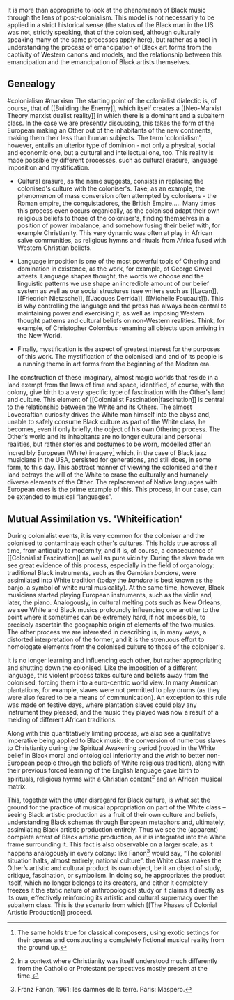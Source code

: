 It is more than appropriate to look at the phenomenon of Black music through the lens of post-colonialism. This model is not necessarily to be applied in a strict historical sense (the status of the Black man in the US was not, strictly speaking, that of the colonised, although culturally speaking many of the same processes apply here), but rather as a tool in understanding the process of emancipation of Black art forms from the captivity of Western canons and models, and the relationship between this emancipation and the emancipation of Black artists themselves.

## Genealogy
#colonialism #marxism 
The starting point of the colonialist dialectic is, of course, that of [[Building the Enemy]], which itself creates a [[Neo-Marxist Theory|marxist dualist reality]] in which there is a dominant and a subaltern class. In the case we are presently discussing, this takes the form of the European making an Other out of the inhabitants of the new continents, making them their less than human subjects. The term 'colonialism', however, entails an ulterior type of dominion - not only a physical, social and economic one, but a cultural and intellectual one, too. This reality is made possible by different processes, such as cultural erasure, language imposition and mystification. 

- Cultural erasure, as the name suggests, consists in replacing the colonised's culture with the coloniser's. Take, as an example, the phenomenon of mass conversion often attempted by colonisers - the Roman empire, the conquistadores, the British Empire..... Many times this process even occurs organically, as the colonised adapt their own religious beliefs to those of the coloniser's, finding themselves in a position of power imbalance, and somehow fusing their belief with, for example Christianity. This very dynamic was often at play in African salve communities, as religious hymns and rituals from Africa fused with Western Christian beliefs.

- Language imposition is one of the most powerful tools of Othering and domination in existence, as the work, for example, of George Orwell attests. Language shapes thought, the words we choose and the linguistic patterns we use shape an incredible amount of our belief system as well as our social structures (see writers such as [[Lacan]], [[Friedrich Nietzsche]], [[Jacques Derrida]], [[Michelle Foucault]]). This is why controlling the language and the press has always been central to maintaining power and exercising it, as well as imposing Western thought patterns and cultural beliefs on non-Western realities. Think, for example, of Christopher Colombus renaming all objects upon arriving in the New World.

- Finally, mystification is the aspect of greatest interest for the purposes of this work. The mystification of the colonised land and of its people is a running theme in art forms from the beginning of the Modern era. 

The construction of these imaginary, almost magic worlds that reside in a land exempt from the laws of time and space, identified, of course, with the colony, give birth to a very specific type of fascination with the Other's land and culture. This element of [[Colonialist Fascination|fascination]] is central to the relationship between the White and its Others. The almost Lovecraftian curiosity drives the White man himself into the abyss and, unable to safely consume Black culture as part of the White class, he becomes, even if only briefly, the object of his own Othering process. The Other’s world and its inhabitants are no longer cultural and personal realities, but rather stories and costumes to be worn, modelled after an incredibly European (White) imagery[^1] which, in the case of Black jazz musicians in the USA, persisted for generations, and still does, in some form, to this day. This abstract manner of viewing the colonised and their land betrays the will of the White to erase the culturally and humanely diverse elements of the Other. The replacement of Native languages with European ones is the prime example of this. This process, in our case, can be extended to musical “languages”. 

## Mutual Assimilation vs. 'Whiteification'

During colonialist events, it is very common for the coloniser and the colonised to contaminate each other's cultures. This holds true across all time, from antiquity to modernity, and it is, of course, a consequence of [[Colonialist Fascination]] as well as pure vicinity. During the slave trade we see great evidence of this process, especially in the field of organology: traditional Black instruments, such as the Gambian _bandore_, were assimilated into White tradition (today the _bandore_ is best known as the banjo, a symbol of white rural musicality). At the same time, however, Black musicians started playing European instruments, such as the violin and, later, the piano. Analogously, in cultural melting pots such as New Orleans, we see White and Black musics profoundly influencing one another to the point where it sometimes can be extremely hard, if not impossible, to precisely ascertain the geographic origin of elements of the two musics. The other process we are interested in describing is, in many ways, a distorted interpretation of the former, and it is the strenuous effort to homologate elements from the colonised culture to those of the coloniser's. 

It is no longer learning and influencing each other, but rather appropriating and shutting down the colonised. Like the imposition of a different language, this violent process takes culture and beliefs away from the colonised, forcing them into a euro-centric world view. In many American plantations, for example, slaves were not permitted to play drums (as they were also feared to be a means of communication). An exception to this rule was made on festive days, where plantation slaves could play any instrument they pleased, and the music they played was now a result of a melding of different African traditions.  

Along with this quantitatively limiting process, we also see a qualitative imperative being applied to Black music: the conversion of numerous slaves to Christianity during the Spiritual Awakening period (rooted in the White belief in Black moral and ontological inferiority and the wish to better non-European people through the beliefs of White religious tradition), along with their previous forced learning of the English language gave birth to spirituals, religious hymns with a Christian content[^2] and an African musical matrix. 

This, together with the utter disregard for Black culture, is what set the ground for the practice of musical appropriation on part of the White class – seeing Black artistic production as a fruit of their own culture and beliefs, understanding Black schemas through European metaphors and, ultimately, assimilating Black artistic production entirely. Thus we see the (apparent) complete arrest of Black artistic production, as it is integrated into the White frame surrounding it. This fact is also observable on a larger scale, as it happens analogously in every colony: like Fanon[^3] would say, “The colonial situation halts, almost entirely, national culture”: the White class makes the Other’s artistic and cultural product its own object, be it an object of study, critique, fascination, or symbolism. In doing so, he appropriates the product itself, which no longer belongs to its creators, and either it completely freezes it the static nature of anthropological study or it claims it directly as its own, effectively reinforcing its artistic and cultural supremacy over the subaltern class. This is the scenario from which [[The Phases of Colonial Artistic Production]] proceed.

[^1]: The same holds true for classical composers, using exotic settings for their operas and constructing a completely fictional musical reality from the ground up.
[^2]: In a context where Christianity was itself understood much differently from the Catholic or Protestant perspectives mostly present at the time.
[^3]: Franz Fanon, 1961: les damnes de la terre. Paris: Maspero.